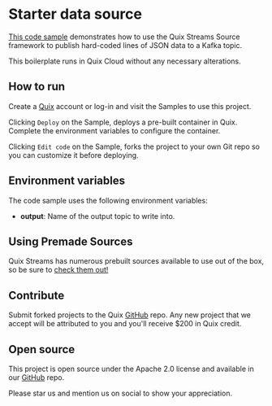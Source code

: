 # Starter data source

[This code sample](https://github.com/quixio/quix-samples/tree/main/python/sources/starter_source) demonstrates how to use the Quix Streams Source framework to publish 
hard-coded lines of JSON data to a Kafka topic.

This boilerplate runs in Quix Cloud without any necessary alterations.

## How to run

Create a [Quix](https://portal.cloud.quix.io/signup?utm_campaign=github) account or log-in and visit the Samples to use this project.

Clicking `Deploy` on the Sample, deploys a pre-built container in Quix. Complete the environment variables to configure the container.

Clicking `Edit code` on the Sample, forks the project to your own Git repo so you can customize it before deploying.

## Environment variables

The code sample uses the following environment variables:

- **output**: Name of the output topic to write into.

## Using Premade Sources

Quix Streams has numerous prebuilt sources available to use out of the box, so be 
sure to [check them out!](https://quix.io/docs/quix-streams/connectors/sources/index.html)

## Contribute

Submit forked projects to the Quix [GitHub](https://github.com/quixio/quix-samples) repo. Any new project that we accept will be attributed to you and you'll receive $200 in Quix credit.

## Open source

This project is open source under the Apache 2.0 license and available in our [GitHub](https://github.com/quixio/quix-samples) repo.

Please star us and mention us on social to show your appreciation.